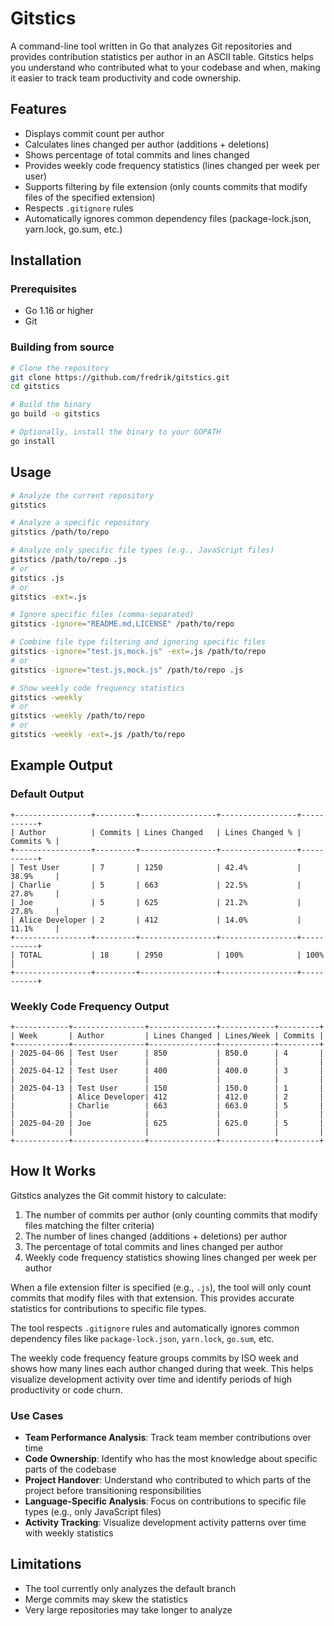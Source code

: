# Gitstics

A command-line tool written in Go that analyzes Git repositories and provides contribution statistics per author in an ASCII table. Gitstics helps you understand who contributed what to your codebase and when, making it easier to track team productivity and code ownership.

## Features

- Displays commit count per author
- Calculates lines changed per author (additions + deletions)
- Shows percentage of total commits and lines changed
- Provides weekly code frequency statistics (lines changed per week per user)
- Supports filtering by file extension (only counts commits that modify files of the specified extension)
- Respects `.gitignore` rules
- Automatically ignores common dependency files (package-lock.json, yarn.lock, go.sum, etc.)

## Installation

### Prerequisites

- Go 1.16 or higher
- Git

### Building from source

```bash
# Clone the repository
git clone https://github.com/fredrik/gitstics.git
cd gitstics

# Build the binary
go build -o gitstics

# Optionally, install the binary to your GOPATH
go install
```

## Usage

```bash
# Analyze the current repository
gitstics

# Analyze a specific repository
gitstics /path/to/repo

# Analyze only specific file types (e.g., JavaScript files)
gitstics /path/to/repo .js
# or
gitstics .js
# or
gitstics -ext=.js

# Ignore specific files (comma-separated)
gitstics -ignore="README.md,LICENSE" /path/to/repo

# Combine file type filtering and ignoring specific files
gitstics -ignore="test.js,mock.js" -ext=.js /path/to/repo
# or
gitstics -ignore="test.js,mock.js" /path/to/repo .js

# Show weekly code frequency statistics
gitstics -weekly
# or
gitstics -weekly /path/to/repo
# or
gitstics -weekly -ext=.js /path/to/repo
```

## Example Output

### Default Output

```
+-----------------+---------+-----------------+-----------------+-----------+
| Author          | Commits | Lines Changed   | Lines Changed % | Commits % |
+-----------------+---------+-----------------+-----------------+-----------+
| Test User       | 7       | 1250            | 42.4%           | 38.9%     |
| Charlie         | 5       | 663             | 22.5%           | 27.8%     |
| Joe             | 5       | 625             | 21.2%           | 27.8%     |
| Alice Developer | 2       | 412             | 14.0%           | 11.1%     |
+-----------------+---------+-----------------+-----------------+-----------+
| TOTAL           | 18      | 2950            | 100%            | 100%      |
+-----------------+---------+-----------------+-----------------+-----------+
```

### Weekly Code Frequency Output

```
+------------+----------------+---------------+------------+---------+
| Week       | Author         | Lines Changed | Lines/Week | Commits |
+------------+----------------+---------------+------------+---------+
| 2025-04-06 | Test User      | 850           | 850.0      | 4       |
|            |                |               |            |         |
| 2025-04-12 | Test User      | 400           | 400.0      | 3       |
|            |                |               |            |         |
| 2025-04-13 | Test User      | 150           | 150.0      | 1       |
|            | Alice Developer| 412           | 412.0      | 2       |
|            | Charlie        | 663           | 663.0      | 5       |
|            |                |               |            |         |
| 2025-04-20 | Joe            | 625           | 625.0      | 5       |
|            |                |               |            |         |
+------------+----------------+---------------+------------+---------+
```

## How It Works

Gitstics analyzes the Git commit history to calculate:

1. The number of commits per author (only counting commits that modify files matching the filter criteria)
2. The number of lines changed (additions + deletions) per author
3. The percentage of total commits and lines changed per author
4. Weekly code frequency statistics showing lines changed per week per author

When a file extension filter is specified (e.g., `.js`), the tool will only count commits that modify files with that extension. This provides accurate statistics for contributions to specific file types.

The tool respects `.gitignore` rules and automatically ignores common dependency files like `package-lock.json`, `yarn.lock`, `go.sum`, etc.

The weekly code frequency feature groups commits by ISO week and shows how many lines each author changed during that week. This helps visualize development activity over time and identify periods of high productivity or code churn.

### Use Cases

- **Team Performance Analysis**: Track team member contributions over time
- **Code Ownership**: Identify who has the most knowledge about specific parts of the codebase
- **Project Handover**: Understand who contributed to which parts of the project before transitioning responsibilities
- **Language-Specific Analysis**: Focus on contributions to specific file types (e.g., only JavaScript files)
- **Activity Tracking**: Visualize development activity patterns over time with weekly statistics

## Limitations

- The tool currently only analyzes the default branch
- Merge commits may skew the statistics
- Very large repositories may take longer to analyze
